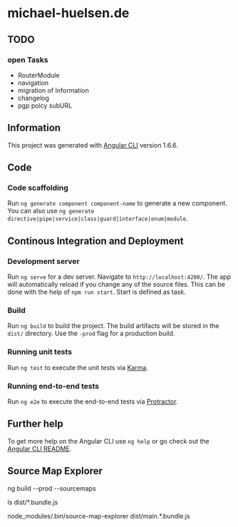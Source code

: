 # michael-huelsen.de

## TODO

### open Tasks

- RouterModule
- navigation
- migration of Information
- changelog
- pgp polcy subURL

## Information

This project was generated with [Angular CLI](https://github.com/angular/angular-cli) version 1.6.6.

## Code 

### Code scaffolding

Run `ng generate component component-name` to generate a new component. 
You can also use `ng generate directive|pipe|service|class|guard|interface|enum|module`.

## Continous Integration and Deployment

### Development server

Run `ng serve` for a dev server. Navigate to `http://localhost:4200/`.
The app will automatically reload if you change any of the source files.
This can be done with the help of `npm run start`. Start is defined as
task.


### Build

Run `ng build` to build the project. The build artifacts will be stored 
in the `dist/` directory. Use the `-prod` flag for a production build.

### Running unit tests

Run `ng test` to execute the unit tests via [Karma](https://karma-runner.github.io).

### Running end-to-end tests

Run `ng e2e` to execute the end-to-end tests via [Protractor](http://www.protractortest.org/).

## Further help

To get more help on the Angular CLI use `ng help` or go check out the [Angular CLI README](https://github.com/angular/angular-cli/blob/master/README.md).

## Source Map Explorer

ng build --prod --sourcemaps

ls dist/*.bundle.js

node_modules/.bin/source-map-explorer dist/main.*.bundle.js

